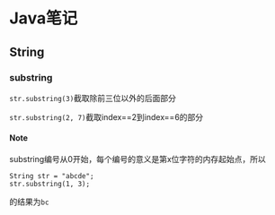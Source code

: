 # Java笔记

## String

### substring

`str.substring(3)`截取除前三位以外的后面部分

`str.substring(2, 7)`截取index==2到index==6的部分

#### Note

substring编号从0开始，每个编号的意义是第x位字符的内存起始点，所以

```
String str = "abcde";
str.substring(1, 3);
```

的结果为`bc`


